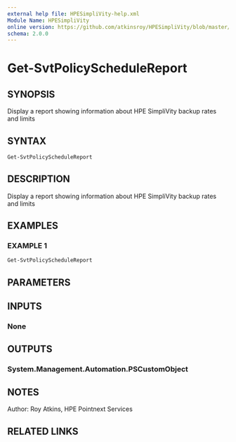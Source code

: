```yaml
---
external help file: HPESimpliVity-help.xml
Module Name: HPESimpliVity
online version: https://github.com/atkinsroy/HPESimpliVity/blob/master/docs/Get-SvtDatastoreComputeNode.md
schema: 2.0.0
---
```


# Get-SvtPolicyScheduleReport

## SYNOPSIS

Display a report showing information about HPE SimpliVity backup rates and limits

## SYNTAX

```PowerShell
Get-SvtPolicyScheduleReport
```

## DESCRIPTION

Display a report showing information about HPE SimpliVity backup rates and limits

## EXAMPLES

### EXAMPLE 1

```PowerShell
Get-SvtPolicyScheduleReport
```

## PARAMETERS

## INPUTS

### None

## OUTPUTS

### System.Management.Automation.PSCustomObject

## NOTES

Author: Roy Atkins, HPE Pointnext Services

## RELATED LINKS
